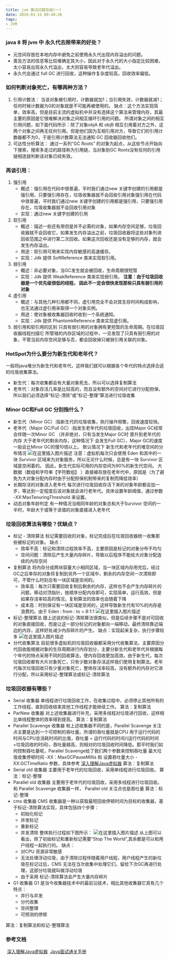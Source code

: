 ```yaml
---
title: jvm 面试问题总结(一)
date: 2019-03-15 09:49:26
tags:
- JVM
---
```


### java 8 将 jvm 中 永久代去除带来的好处？

* 元空间存放在本地内存中避免之前使用永久代出现内存溢出的问题。
* 类及方法的信息等比较难确定其大小，因此对于永久代的大小指定比较困难，太小容易出现永久代溢出，太大则容易导致老年代溢出。
* 永久代会通过 full GC 进行回收，这种操作复杂度较高，回收效率偏低。
### 如何判断对象死亡，有哪两种方法？

1. 引用计数法：
当该对象被引用时，计数器就加1；当引用失效，计数器就减1；任何时候计数器为0的对象就是不可能再被使用的。
缺点：这个方法实现简单，效率高，但是目前主流的虚拟机中并没有选择这个算法来管理内存，其最主要的原因是它很难解决对象之间相互循环引用的问题。 所谓对象之间的相互引用问题，如下面代码所示：除了对象objA 和 objB 相互引用着对方之外，这两个对象之间再无任何引用。但是他们因为互相引用对方，导致它们的引用计数器都不为0，于是引用计数算法无法通知 GC 回收器回收他们。
2. 可达性分析算法：
通过一系列“GC Roots” 的对象为起点，从这些节点开始向下搜索，搜索多走过的路径称为引用链，当对象到GC Roots没有任何的引用链相连就判断该对象已经失效。
### 再谈引用：

1. 强引用
	* 概述：强引用在代码中很普遍，平时我们通过new 关键字创建的引用都是强引用，只要强引用存在，垃圾收集器就不会回收引用对象强引用在代码中很普遍，平时我们通过new 关键字创建的引用都是强引用，只要强引用存在，垃圾收集器就不会回收引用对象
	* 实现：通过new 关键字创建的引用
2. 软引用
	* 概述：描述一些还有用但是并不必需的对象，如果内存空间足够，垃圾回收器就不会回收它，如果发生内存溢出之前，垃圾回收器将这些对象列进回收范围之中进行第二次回收。如果这次回收还是没有足够的内存，就会发生内存溢出。
	* 用途：软引用可用来实现内存敏感的高速缓存。
	* 实现：Jdk 提供 SoftReference 类来实现软引用。
3. 弱引用
   * 概述：非必要对象，当GC发生就会被回收，生命周期很短暂
   * 实现：Jdk 提供 WeakReference 类来实现弱引用。
   **注意：由于垃圾回收器是一个优先级很低的线程， 因此不一定会很快发现那些只具有弱引用的对象**
4. 虚引用
	* 概述：与其他几种引用都不同，虚引用完全不会对其生存时间构成影响，也无法通过虚引用来取得一个对象实例。
	* 用途：使对象被收集器回收时收到一个系统通知。
	* 实现：Jdk 提供 PhantomkReference 类来实现虚引用。
5. 弱引用和软引用的区别
只具有弱引用的对象拥有更短暂的生命周期。在垃圾回收器线程扫描它 所管辖的内存区域的过程中，一旦发现了只具有弱引用的对象，不管当前内存空间足够与否，都会回收掉只被弱引用关联的对象。
### HotSpot为什么要分为新生代和老年代？

一般将java堆分为新生代和老年代，这样我们就可以根据各个年代的特点选择合适的垃圾收集算法。
* 新生代：每次收集都会有大量对象死去，所以可以选择复制算法
* 老年代：对象存活几率是比较高的，而且没有额外的空间对它进行分配担保，所以我们必须选择“标记-清除”或“标记-整理”算法进行垃圾收集
### Minor GC和Full GC 分别指什么？

* 新生代（Minor GC）:指新生代的垃圾收集，执行操作频繁，回收速度较快。
* 老年代（Major GC/Full GC）:指发生老年代的垃圾回收，出现Major GC经常会伴随一次Minor GC （并非绝对，只有当发生Major GC时 晋升到老年代的内存 大于老年代的剩余内存，这种情况下 会发生Full GC），Major GC的速度一般会比Minor GC的慢10倍以上。
默认情况下 新生代和老年代的堆空间的分布情况
![在这里插入图片描述](https://img.mupaie.com/20190228151004551.png)
注意：虚拟机每次只会使用 Eden 和其中的一块 Survivor 区域来为对象服务，所以无论什么时候，总是有一块 Survivor 区域是空闲着的。 因此，新生代实际可用的内存空间为90%的新生代空间。
大数据（数组和字符串【字符数组】 ）直接被存放在老年代中，原因是（为了避免为大对象分配内存时由于分配担保机制带来的复制而降低效率）
* 长期存活的对象进入老年代
每次进行垃圾回收存活下来的对象年龄都会加一岁，等达到一定程度后该对象就会进行老年代。具体设置年龄阈值，通过参数 -XX:MaxTenuringThreshold 来设置。
* 动态对象年龄判定
有一种情况当相同年龄的对象总和大于Survivor 空间的一半时，年龄大于或等于该值的对象直接进入老年代
### 垃圾回收算法有哪些？优缺点？

* 标记 - 清除算法
标记需要回收的对象，标记完成后在垃圾回收器统一收集那些被标记的对象。
缺点：
  * 效率不高：标记和清除过程效率不高，主要原因是标记的对象分布不均匀
  * 空间问题：清除后产生大量内存碎片，导致以后程序不能给大对象分配连续的内存空间
* 复制算法
将内存分成两块容量大小相同区域，当一块区域内存用完后，经过GC之后幸存的对象将复制到另外一个区域中，剩余的内存空间一次清除即可，不管什么时刻总有一块区域是空闲的。
	* 效率高：每次只需要回收复制后剩余的内存，这样也不会产生内存碎片的问题，移动对顶指针，按顺序分配内存即可，实现简单，运行高效，但是如果存活率较高的情况，复制算法的效率也会随着下降
	* 成本高：时刻保证有一块区域是空闲的，这样导致新生代有10%的内存是浪费的。由于 Eden : from : to = 8:1:1
	![在这里插入图片描述](https://img.mupaie.com/20190307141705245.png)
* 标记-整理算法
跟上述说的标记-清除算法很类似，但是后续步骤不是对可回收的对象直接回收，而是让这一部分标记的对象都向一端移动，最终清除靠近端边的内存，这样好处减少内存碎片的产生。
缺点：实现起来复杂，执行步骤较多
![在这里插入图片描述](https://img.mupaie.com/20190307142226586.png)
* 分代收集算法
目前很多虚拟机的垃圾回收器都采用分代收集算法，主要原因分代回收能根据对象的生存周期进行内存划分，主要分新生代和老年代并根据每个年代的特点采用不同的回收算法，使内存回收更加高效。由于新生代，每次垃圾回收都有大片对象死亡，只有少数对象存活这样我们使用复制算法。老年代每次垃圾回收只有少量对象死亡，整体存活率较高，没有额外的内存对它进行分配，所以采用标记-整理算法或标记-清除算法
### 垃圾回收器有哪些？

* Serial 收集器
单线程进行垃圾回收工作，在收集过程中，必须停止其他所有的工作线程，直到回收结束其他工作线程才能继续工作。
算法：复制算法
* ParNew 收集器
对上述收集器进行补充，采用多线程对垃圾进行回收，这样相比单线程整体的效率得到提高。
算法：复制算法
* Parallel Scavenge 收集器
和上述收集器不同的是，Parallel Scavenge 关注点主要是达到一个可控制的吞吐量。所谓的吞吐量就是CPU 用于运行代码的时间与CPU总消耗时间的比值，吞吐量 = 运行代码的时间/(运行代码的时间 +垃圾回收的时间)，吞吐量越高，则相对的垃圾回收时间降低。那平时我们如何控制吞吐量呢，Parallel Scavenge给了我们两个参数来控制吞吐量 最大垃圾收集停顿时间 -XX：MaxGCPauseMillis 和 设置吞吐量大小 -XX:GCTimeRatio 参数，具体参考 [深入理解Java虚拟器]()
算法：复制算法
* Serial old 收集器
主要用于老年代的垃圾回收，采用单线程进行垃圾回收。
算法：标记-整理
* Parallel old 收集器
主要用于老年代的垃圾回收，采用多线程进行垃圾回收。和 Parallel Scavenge 收集器一样， Parallel old 关注点也是吞吐量
算法：标记-整理
* cms 收集器
CMS 收集器是一种以获取最短回收停顿时间为目标的收集器，基于标记-清除算法实现，具体包括四个步骤：
	* 初始化标记
	* 并发标记
	* 重新标记
	* 并发清除
整体执行过程如下图所示：
![在这里插入图片描述](https://img.mupaie.com/20190307151001702.png)
从上图可以看出，除了初始标记和重新标记需要“Stop The World”,其余都是可以和用户线程一起执行的。
缺点：
   * 对CPU 资源非常敏感
   * 无法处理浮动垃圾，由于清除过程伴随着用户线程，用户线程产生的新垃圾在标记过后，CMS 无法在当次收集中处理它们，留给下次GC再进行处理，这部分垃圾就叫做浮动垃圾
   * 由于采用 标记-清除算法会产生大量内存碎片
* G1 收集器
G1 是当今收集器技术中的最前沿技术，相比其他收集器它具有几个特点：
	* 并行与并发
	* 分代收集
	* 空间整理
	* 可预测的停顿

算法：复制算法和标记-整理算法

### 参考文档

​	[深入理解Java虚拟器]()
​	[Java面试通关手册](https://github.com/Snailclimb/JavaGuide/blob/master/Java%E7%9B%B8%E5%85%B3/Java%E8%99%9A%E6%8B%9F%E6%9C%BA%EF%BC%88jvm%EF%BC%89.md)

